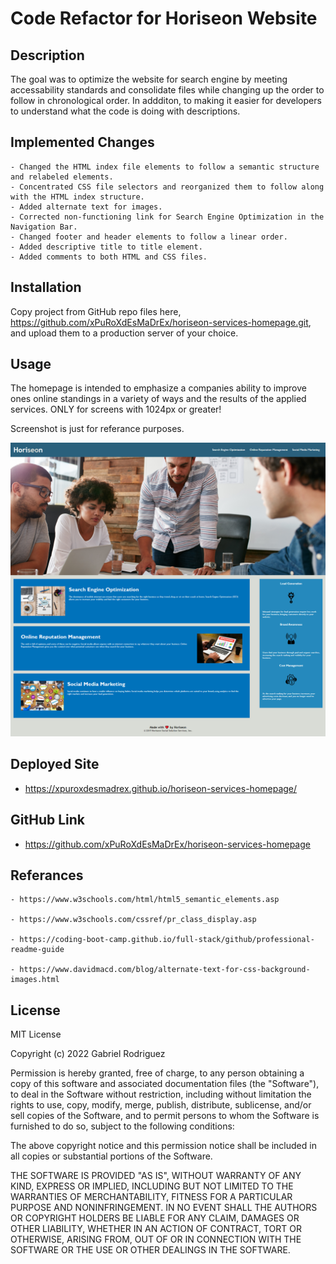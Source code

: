 # Code Refactor for Horiseon Website

## Description 

The goal was to optimize the website for search engine by meeting accessability standards and consolidate files while changing up the order to follow in chronological order. In addditon, to making it easier for developers to understand what the code is doing with descriptions.

## Implemented Changes
    
    - Changed the HTML index file elements to follow a semantic structure and relabeled elements.
    - Concentrated CSS file selectors and reorganized them to follow along with the HTML index structure.
    - Added alternate text for images.
    - Corrected non-functioning link for Search Engine Optimization in the Navigation Bar.
    - Changed footer and header elements to follow a linear order.
    - Added descriptive title to title element.
    - Added comments to both HTML and CSS files.

## Installation

Copy project from GitHub repo files here, https://github.com/xPuRoXdEsMaDrEx/horiseon-services-homepage.git, and upload them to a production server of your choice.

## Usage

The homepage is intended to emphasize a companies ability to improve ones online standings in a variety of ways and the results of the applied services. ONLY for screens with 1024px or greater!

Screenshot is just for referance purposes.

![alt text](assets/images/screenshot-horiseon.png)

## Deployed Site

- https://xpuroxdesmadrex.github.io/horiseon-services-homepage/

## GitHub Link

- https://github.com/xPuRoXdEsMaDrEx/horiseon-services-homepage

## Referances

    - https://www.w3schools.com/html/html5_semantic_elements.asp

    - https://www.w3schools.com/cssref/pr_class_display.asp

    - https://coding-boot-camp.github.io/full-stack/github/professional-readme-guide

    - https://www.davidmacd.com/blog/alternate-text-for-css-background-images.html

## License

MIT License

Copyright (c) 2022 Gabriel Rodriguez

Permission is hereby granted, free of charge, to any person obtaining a copy
of this software and associated documentation files (the "Software"), to deal
in the Software without restriction, including without limitation the rights
to use, copy, modify, merge, publish, distribute, sublicense, and/or sell
copies of the Software, and to permit persons to whom the Software is
furnished to do so, subject to the following conditions:

The above copyright notice and this permission notice shall be included in all
copies or substantial portions of the Software.

THE SOFTWARE IS PROVIDED "AS IS", WITHOUT WARRANTY OF ANY KIND, EXPRESS OR
IMPLIED, INCLUDING BUT NOT LIMITED TO THE WARRANTIES OF MERCHANTABILITY,
FITNESS FOR A PARTICULAR PURPOSE AND NONINFRINGEMENT. IN NO EVENT SHALL THE
AUTHORS OR COPYRIGHT HOLDERS BE LIABLE FOR ANY CLAIM, DAMAGES OR OTHER
LIABILITY, WHETHER IN AN ACTION OF CONTRACT, TORT OR OTHERWISE, ARISING FROM,
OUT OF OR IN CONNECTION WITH THE SOFTWARE OR THE USE OR OTHER DEALINGS IN THE
SOFTWARE.









    
